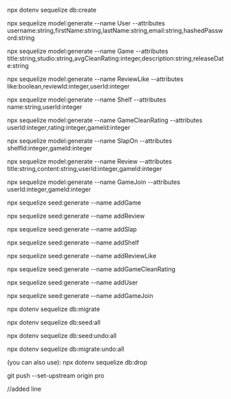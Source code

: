 npx dotenv sequelize db:create

npx sequelize model:generate --name User --attributes username:string,firstName:string,lastName:string,email:string,hashedPassword:string

npx sequelize model:generate --name Game --attributes title:string,studio:string,avgCleanRating:integer,description:string,releaseDate:string

npx sequelize model:generate --name ReviewLike --attributes like:boolean,reviewId:integer,userId:integer

npx sequelize model:generate --name Shelf --attributes name:string,userId:integer

npx sequelize model:generate --name GameCleanRating --attributes userId:integer,rating:integer,gameId:integer

npx sequelize model:generate --name SlapOn --attributes shelfId:integer,gameId:integer

npx sequelize model:generate --name Review --attributes title:string,content:string,userId:integer,gameId:integer

npx sequelize model:generate --name GameJoin --attributes userId:integer,gameId:integer

npx sequelize seed:generate --name addGame

npx sequelize seed:generate --name addReview

npx sequelize seed:generate --name addSlap

npx sequelize seed:generate --name addShelf

npx sequelize seed:generate --name addReviewLike

npx sequelize seed:generate --name addGameCleanRating

npx sequelize seed:generate --name addUser

npx sequelize seed:generate --name addGameJoin

npx dotenv sequelize db:migrate

npx dotenv sequelize db:seed:all

npx dotenv sequelize db:seed:undo:all

npx dotenv sequelize db:migrate:undo:all

(you can also use):
npx dotenv sequelize db:drop

git push --set-upstream origin pro

//added line
